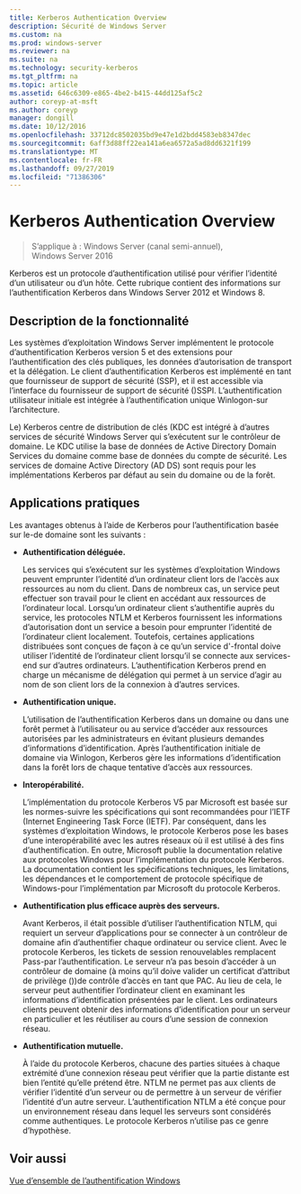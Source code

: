 ```yaml
---
title: Kerberos Authentication Overview
description: Sécurité de Windows Server
ms.custom: na
ms.prod: windows-server
ms.reviewer: na
ms.suite: na
ms.technology: security-kerberos
ms.tgt_pltfrm: na
ms.topic: article
ms.assetid: 646c6309-e865-4be2-b415-44dd125af5c2
author: coreyp-at-msft
ms.author: coreyp
manager: dongill
ms.date: 10/12/2016
ms.openlocfilehash: 33712dc8502035bd9e47e1d2bdd4583eb8347dec
ms.sourcegitcommit: 6aff3d88ff22ea141a6ea6572a5ad8dd6321f199
ms.translationtype: MT
ms.contentlocale: fr-FR
ms.lasthandoff: 09/27/2019
ms.locfileid: "71386306"
---
```

# <a name="kerberos-authentication-overview"></a>Kerberos Authentication Overview

>S’applique à : Windows Server (canal semi-annuel), Windows Server 2016

Kerberos est un protocole d’authentification utilisé pour vérifier l’identité d’un utilisateur ou d’un hôte. Cette rubrique contient des informations sur l’authentification Kerberos dans Windows Server 2012 et Windows 8.

## <a name="BKMK_OVER"></a>Description de la fonctionnalité
Les systèmes d’exploitation Windows Server implémentent le protocole d’authentification Kerberos version 5 et des extensions pour l’authentification des clés publiques, les données d’autorisation de transport et la délégation. Le client d’authentification Kerberos est implémenté en tant que fournisseur de support de sécurité \(SSP\), et il est accessible via l’interface du fournisseur de support de sécurité \(\)SSPI. L’authentification utilisateur initiale est intégrée à l’authentification unique Winlogon\-sur l’architecture.

Le\) Kerberos centre de distribution de clés \(KDC est intégré à d’autres services de sécurité Windows Server qui s’exécutent sur le contrôleur de domaine. Le KDC utilise la base de données de Active Directory Domain Services du domaine comme base de données du compte de sécurité. Les services de domaine Active Directory (AD DS) sont requis pour les implémentations Kerberos par défaut au sein du domaine ou de la forêt.

## <a name="kerb_tr_Kerb_Benefits"></a>Applications pratiques
Les avantages obtenus à l’aide de Kerberos pour l’authentification basée sur le\-de domaine sont les suivants :

-   **Authentification déléguée.**

    Les services qui s’exécutent sur les systèmes d’exploitation Windows peuvent emprunter l’identité d’un ordinateur client lors de l’accès aux ressources au nom du client. Dans de nombreux cas, un service peut effectuer son travail pour le client en accédant aux ressources de l’ordinateur local. Lorsqu’un ordinateur client s’authentifie auprès du service, les protocoles NTLM et Kerberos fournissent les informations d’autorisation dont un service a besoin pour emprunter l’identité de l’ordinateur client localement. Toutefois, certaines applications distribuées sont conçues de façon à ce qu’un service d'\-frontal doive utiliser l’identité de l’ordinateur client lorsqu’il se connecte aux services\-end sur d’autres ordinateurs. L’authentification Kerberos prend en charge un mécanisme de délégation qui permet à un service d’agir au nom de son client lors de la connexion à d’autres services.

-   **Authentification unique.**

    L’utilisation de l’authentification Kerberos dans un domaine ou dans une forêt permet à l’utilisateur ou au service d’accéder aux ressources autorisées par les administrateurs en évitant plusieurs demandes d’informations d’identification. Après l’authentification initiale de domaine via Winlogon, Kerberos gère les informations d’identification dans la forêt lors de chaque tentative d’accès aux ressources.

-   **Interopérabilité.**

    L’implémentation du protocole Kerberos V5 par Microsoft est basée sur les normes\-suivre les spécifications qui sont recommandées pour l’IETF (Internet Engineering Task Force \(IETF\). Par conséquent, dans les systèmes d’exploitation Windows, le protocole Kerberos pose les bases d’une interopérabilité avec les autres réseaux où il est utilisé à des fins d’authentification. En outre, Microsoft publie la documentation relative aux protocoles Windows pour l’implémentation du protocole Kerberos. La documentation contient les spécifications techniques, les limitations, les dépendances et le comportement de protocole spécifique de Windows\-pour l’implémentation par Microsoft du protocole Kerberos.

-   **Authentification plus efficace auprès des serveurs.**

    Avant Kerberos, il était possible d’utiliser l’authentification NTLM, qui requiert un serveur d’applications pour se connecter à un contrôleur de domaine afin d’authentifier chaque ordinateur ou service client. Avec le protocole Kerberos, les tickets de session renouvelables remplacent Pass\-par l’authentification. Le serveur n’a pas besoin d’accéder à un contrôleur de domaine \(à moins qu’il doive valider un certificat d’attribut de privilège \(\)\)de contrôle d’accès en tant que PAC. Au lieu de cela, le serveur peut authentifier l’ordinateur client en examinant les informations d’identification présentées par le client. Les ordinateurs clients peuvent obtenir des informations d’identification pour un serveur en particulier et les réutiliser au cours d’une session de connexion réseau.

-   **Authentification mutuelle.**

    À l’aide du protocole Kerberos, chacune des parties situées à chaque extrémité d’une connexion réseau peut vérifier que la partie distante est bien l’entité qu’elle prétend être. NTLM ne permet pas aux clients de vérifier l’identité d’un serveur ou de permettre à un serveur de vérifier l’identité d’un autre serveur. L’authentification NTLM a été conçue pour un environnement réseau dans lequel les serveurs sont considérés comme authentiques. Le protocole Kerberos n’utilise pas ce genre d’hypothèse.

## <a name="see-also"></a>Voir aussi
[Vue d’ensemble de l’authentification Windows](../windows-authentication/windows-authentication-overview.md)


